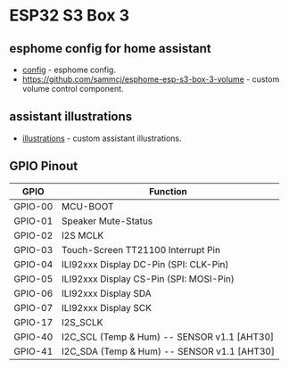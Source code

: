 # ESP32 S3 Box 3

## esphome config for home assistant

- [config](config) - esphome config.
- https://github.com/sammcj/esphome-esp-s3-box-3-volume - custom volume control component.

## assistant illustrations

- [illustrations](illustrations) - custom assistant illustrations.

## GPIO Pinout

| GPIO    | Function                                    |
| ------- | ------------------------------------------- |
| GPIO-00 | MCU-BOOT                                    |
| GPIO-01 | Speaker Mute-Status                         |
| GPIO-02 | I2S MCLK                                    |
| GPIO-03 | Touch-Screen TT21100 Interrupt Pin          |
| GPIO-04 | ILI92xxx Display DC-Pin (SPI: CLK-Pin)      |
| GPIO-05 | ILI92xxx Display CS-Pin (SPI: MOSI-Pin)     |
| GPIO-06 | ILI92xxx Display SDA                        |
| GPIO-07 | ILI92xxx Display SCK                        |
| GPIO-17 | I2S_SCLK                                    |
| GPIO-40 | I2C_SCL (Temp & Hum) -- SENSOR v1.1 [AHT30] |
| GPIO-41 | I2C_SDA (Temp & Hum) -- SENSOR v1.1 [AHT30] |
